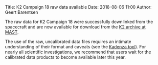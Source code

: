Title: K2 Campaign 18 raw data available
Date: 2018-08-06 11:00
Author: Geert Barentsen

The raw data for K2 Campaign 18 were successfully downlinked
from the spacecraft and are now available for download from the
[K2 archive at MAST](http://archive.stsci.edu/k2). 

The use of the raw, uncalibrated data files requires an intimate understanding
of their format and caveats (see the [Kadenza tool](https://github.com/KeplerGO/kadenza)).
For nearly all scientific investigations, we recommend that users wait for the calibrated data products to become available later this year.
